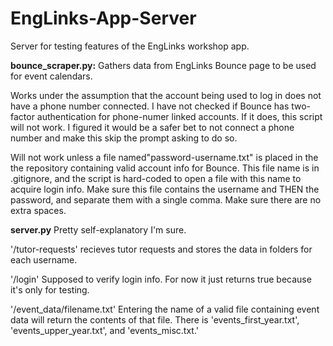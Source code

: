 # EngLinks-App-Server
Server for testing features of the EngLinks workshop app.

**bounce_scraper.py:** Gathers data from EngLinks Bounce page to be used for event calendars.

Works under the assumption that the account being used to log in does not have a phone number connected. I have not checked if Bounce has two-factor authentication for phone-numer linked accounts.  If it does, this script will not work.  I figured it would be a safer bet to not connect a phone number and make this skip the prompt asking to do so. 

Will not work unless a file named"password-username.txt" is placed in the the repository containing valid account info for Bounce.  This file name is in .gitignore, and the script is hard-coded to open a file with this name to acquire login info. Make sure this file contains the username and THEN the password, and separate them with a single comma. Make sure there are no extra spaces.

**server.py** Pretty self-explanatory I'm sure.  

'/tutor-requests' recieves tutor requests and stores the data in folders for each username.

'/login'  Supposed to verify login info.  For now it just returns true because it's only for testing.  

'/event_data/filename.txt' Entering the name of a valid file containing event data will return the contents of that file.  There is 'events_first_year.txt', 'events_upper_year.txt', and 'events_misc.txt.'
